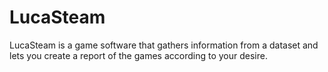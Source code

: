 # LucaSteam
LucaSteam is a game software that gathers information from a dataset and lets you create a report of the games according to your desire. 

